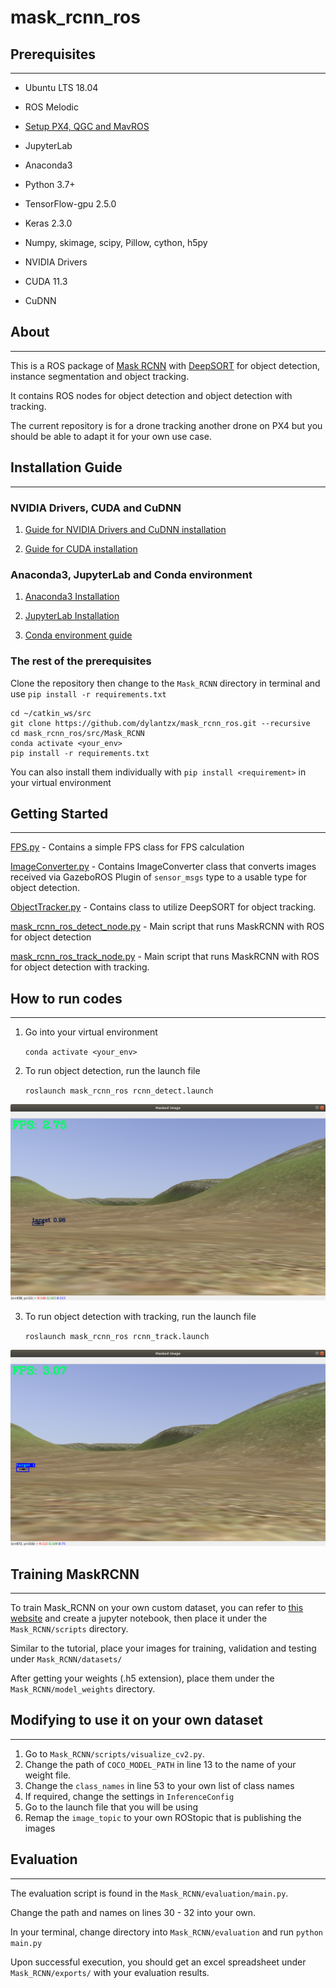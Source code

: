 # mask_rcnn_ros

## Prerequisites
---
- Ubuntu LTS 18.04

- ROS Melodic 

- [Setup PX4, QGC and MavROS](https://github.com/dylantzx/PX4)

- JupyterLab

- Anaconda3

- Python 3.7+

- TensorFlow-gpu 2.5.0

- Keras 2.3.0

- Numpy, skimage, scipy, Pillow, cython, h5py

- NVIDIA Drivers 

- CUDA 11.3

- CuDNN 

## About
---

This is a ROS package of [Mask RCNN](https://github.com/akTwelve/Mask_RCNN) with [DeepSORT](https://github.com/nwojke/deep_sort) for object detection, instance segmentation and object tracking.

It contains ROS nodes for object detection and object detection with tracking.

The current repository is for a drone tracking another drone on PX4 but you should be able to adapt it for your own use case.

## Installation Guide
---

### NVIDIA Drivers, CUDA and CuDNN 

1. [Guide for NVIDIA Drivers and CuDNN installation](https://docs.nvidia.com/deeplearning/cudnn/install-guide/index.html#installlinux)

2. [Guide for CUDA installation](https://docs.nvidia.com/cuda/cuda-installation-guide-linux/index.html)

### Anaconda3, JupyterLab and Conda environment

1. [Anaconda3 Installation](https://www.anaconda.com/products/individual) 

2. [JupyterLab Installation](https://jupyter.org/)

3. [Conda environment guide](https://conda.io/projects/conda/en/latest/user-guide/tasks/manage-environments.html)

### The rest of the prerequisites ###
Clone the repository then change to the `Mask_RCNN` directory in terminal and use `pip install -r requirements.txt` 
```
cd ~/catkin_ws/src
git clone https://github.com/dylantzx/mask_rcnn_ros.git --recursive
cd mask_rcnn_ros/src/Mask_RCNN
conda activate <your_env>
pip install -r requirements.txt
```

You can also install them individually with `pip install <requirement>` in your virtual environment 

## Getting Started
---

[FPS.py](https://github.com/dylantzx/mask_rcnn_ros/blob/main/src/FPS.py) - Contains a simple FPS class for FPS calculation 

[ImageConverter.py](https://github.com/dylantzx/mask_rcnn_ros/blob/main/src/ImageConverter.py) - Contains ImageConverter class that converts images received via GazeboROS Plugin of `sensor_msgs` type to a usable type for object detection. 

[ObjectTracker.py](https://github.com/dylantzx/mask_rcnn_ros/blob/main/src/ObjectTracker.py) - Contains class to utilize DeepSORT for object tracking.

[mask_rcnn_ros_detect_node.py](https://github.com/dylantzx/mask_rcnn_ros/blob/main/src/mask_rcnn_ros_detect_node.py) - Main script that runs MaskRCNN with ROS for object detection

[mask_rcnn_ros_track_node.py](https://github.com/dylantzx/mask_rcnn_ros/blob/main/src/mask_rcnn_ros_track_node.py) - Main script that runs MaskRCNN with ROS for object detection with tracking.

## How to run codes
---
1. Go into your virtual environment

    ```conda activate <your_env>```

2. To run object detection, run the launch file
    
    ```roslaunch mask_rcnn_ros rcnn_detect.launch```

![Object detection only](images/maskRCNN_detect.png)

3. To run object detection with tracking, run the launch file
    
    ```roslaunch mask_rcnn_ros rcnn_track.launch```

![Object detection with tracking](images/maskRCNN_track.png)

## Training MaskRCNN
---

To train Mask_RCNN on your own custom dataset, you can refer to [this website](https://www.immersivelimit.com/tutorials/using-mask-r-cnn-on-custom-coco-like-dataset) and create a jupyter notebook, then place it under the `Mask_RCNN/scripts` directory. 

Similar to the tutorial, place your images for training, validation and testing under `Mask_RCNN/datasets/`

After getting your weights (.h5 extension), place them under the `Mask_RCNN/model_weights` directory.

## Modifying to use it on your own dataset
---

1. Go to `Mask_RCNN/scripts/visualize_cv2.py`.
2. Change the path of `COCO_MODEL_PATH` in line 13 to the name of your weight file.
3. Change the `class_names` in line 53 to your own list of class names
4. If required, change the settings in `InferenceConfig`
5. Go to the launch file that you will be using
6. Remap the `image_topic` to your own ROStopic that is publishing the images

## Evaluation
---
The evaluation script is found in the `Mask_RCNN/evaluation/main.py`.

Change the path and names on lines 30 - 32 into your own.

In your terminal, change directory into `Mask_RCNN/evaluation` and run `python main.py`

Upon successful execution, you should get an excel spreadsheet under `Mask_RCNN/exports/` with your evaluation results.

